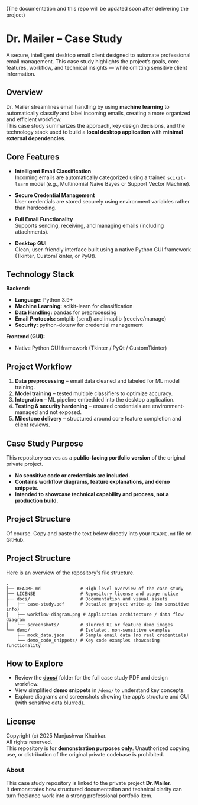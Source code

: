 (The documentation and this repo will be updated soon after delivering the project)
# Dr. Mailer – Case Study

A secure, intelligent desktop email client designed to automate professional email management. This case study highlights the project’s goals, core features, workflow, and technical insights — while omitting sensitive client information.



## Overview

Dr. Mailer streamlines email handling by using **machine learning** to automatically classify and label incoming emails, creating a more organized and efficient workflow.  
This case study summarizes the approach, key design decisions, and the technology stack used to build a **local desktop application** with **minimal external dependencies**.



## Core Features

- **Intelligent Email Classification**  
  Incoming emails are automatically categorized using a trained `scikit-learn` model (e.g., Multinomial Naive Bayes or Support Vector Machine).

- **Secure Credential Management**  
  User credentials are stored securely using environment variables rather than hardcoding.

- **Full Email Functionality**  
  Supports sending, receiving, and managing emails (including attachments).

- **Desktop GUI**  
  Clean, user-friendly interface built using a native Python GUI framework (Tkinter, CustomTkinter, or PyQt).



## Technology Stack

**Backend:**  
- **Language:** Python 3.9+  
- **Machine Learning:** scikit-learn for classification  
- **Data Handling:** pandas for preprocessing  
- **Email Protocols:** smtplib (send) and imaplib (receive/manage)  
- **Security:** python-dotenv for credential management  

**Frontend (GUI):**  
- Native Python GUI framework (Tkinter / PyQt / CustomTkinter)



## Project Workflow

1. **Data preprocessing** – email data cleaned and labeled for ML model training.  
2. **Model training** – tested multiple classifiers to optimize accuracy.  
3. **Integration** – ML pipeline embedded into the desktop application.  
4. **Testing & security hardening** – ensured credentials are environment-managed and not exposed.  
5. **Milestone delivery** – structured around core feature completion and client reviews.  



## Case Study Purpose

This repository serves as a **public-facing portfolio version** of the original private project.  
- **No sensitive code or credentials are included.**  
- **Contains workflow diagrams, feature explanations, and demo snippets.**  
- **Intended to showcase technical capability and process, not a production build.**

## Project Structure
Of course. Copy and paste the text below directly into your `README.md` file on GitHub.


## Project Structure

Here is an overview of the repository's file structure.

```
.
├── README.md               # High-level overview of the case study
├── LICENSE                 # Repository license and usage notice
├── docs/                   # Documentation and visual assets
│   ├── case-study.pdf      # Detailed project write-up (no sensitive info)
│   ├── workflow-diagram.png # Application architecture / data flow diagram
│   └── screenshots/        # Blurred UI or feature demo images
└── demo/                   # Isolated, non-sensitive examples
    ├── mock_data.json      # Sample email data (no real credentials)
    └── demo_code_snippets/ # Key code examples showcasing functionality
```

## How to Explore

- Review the **[docs/](docs/)** folder for the full case study PDF and design workflow.  
- View simplified **demo snippets** in `/demo/` to understand key concepts.  
- Explore diagrams and screenshots showing the app’s structure and GUI (with sensitive data blurred).  



## License

Copyright (c) 2025 Manjushwar Khairkar.  
All rights reserved.  
This repository is for **demonstration purposes only**. Unauthorized copying, use, or distribution of the original private codebase is prohibited.



### About

This case study repository is linked to the private project **Dr. Mailer**.  
It demonstrates how structured documentation and technical clarity can turn freelance work into a strong professional portfolio item.

